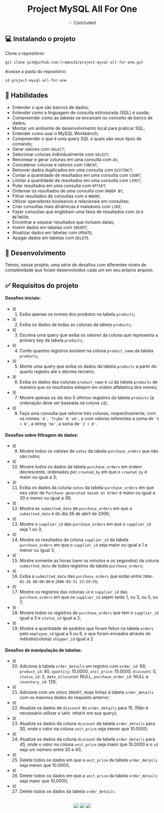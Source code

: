 <h1 align="center">Project MySQL All For One</h1>

<p align="center">✅ Concluded</p>

## 💻 Instalando o projeto

Clone o repositório:

```
git clone git@github.com:lramos33/project-mysql-all-for-one.git
```

Acesse a pasta do repositório:

```
cd project-mysql-all-for-one
```

## 🚀 Habilidades

- Entender o que são bancos de dados;
- Entender como a linguagem de consulta estruturada (SQL) é usada;
- Compreender como as tabelas se encaixam no conceito de banco de dados;
- Montar um ambiente de desenvolvimento local para praticar SQL;
- Entender como usar o MySQL Workbench;
- Compreender o que é uma query SQL e quais são seus tipos de comando;
- Gerar valores com `SELECT`;
- Selecionar colunas individualmente com `SELECT`;
- Renomear e gerar colunas em uma consulta com `AS`;
- Concatenar colunas e valores com `CONCAT`;
- Remover dados duplicados em uma consulta com `DISTINCT`;
- Contar a quantidade de resultados em uma consulta com `COUNT`;
- Limitar a quantidade de resultados em uma consulta com `LIMIT`;
- Pular resultados em uma consulta com `OFFSET`;
- Ordernar os resultados de uma consulta com `ORDER BY`;
- Filtrar resultados de consultas com o `WHERE`;
- Utilizar operadores booleanos e relacionais em consultas;
- Criar consultas mais dinâmicas e maleáveis com `LIKE`;
- Fazer consultas que englobam uma faixa de resultados com `IN` e `BETWEEN`;
- Encontrar e separar resultados que incluem datas;
- Inserir dados em tabelas com `INSERT`;
- Atualizar dados em tabelas com `UPDATE`;
- Apagar dados em tabelas com `DELETE`.

## 🔧 Desenvolvimento

Temos, nesse projeto, uma série de desafios com diferentes níveis de complexidade que foram desenvolvidos cada um em seu próprio arquivo.

## ✅ Requisitos do projeto

#### Desafios iniciais:

- [x] 1. Exiba apenas os nomes dos produtos na tabela `products`;
- [x] 2. Exiba os dados de todas as colunas da tabela `products`;
- [x] 3. Escreva uma query que exiba os valores da coluna que representa a primary key da tabela `products`;
- [x] 4. Conte quantos registros existem na coluna `product_name` da tabela `products`;
- [x] 5. Monte uma query que exiba os dados da tabela `products` a partir do quarto registro até o décimo terceiro;
- [x] 6. Exiba os dados das colunas `product_name` e `id` da tabela `products` de maneira que os resultados estejam em ordem alfabética dos nomes;
- [x] 7. Mostre apenas os ids dos 5 últimos registros da tabela `products` (a ordenação deve ser baseada na coluna `id`);
- [x] 8. Faça uma consulta que retorne três colunas, respectivamente, com os nomes `'A'`, `'Trybe'` e `'eh'`, e com valores referentes a soma de `'5 + 6'`, a string `'de'`, a soma de `'2 + 8'`.

#### Desafios sobre filtragem de dados:

- [x] 9. Mostre todos os valores de `notes` da tabela `purchase_orders` que não são nulos;
- [x] 10. Mostre todos os dados da tabela `purchase_orders` em ordem decrescente, ordenados por `created_by` em que o `created_by` é maior ou igual a 3;
- [x] 11. Exiba os dados da coluna `notes` da tabela `purchase_orders` em que seu valor de `Purchase generated based on Order` é maior ou igual a 30 e menor ou igual a 39;
- [x] 12. Mostre as `submitted_date` de `purchase_orders` em que a `submitted_date` é do dia 26 de abril de 2006;
- [x] 13. Mostre o `supplier_id` das `purchase_orders` em que o `supplier_id` seja 1 ou 3;
- [x] 14. Mostre os resultados da coluna `supplier_id` da tabela `purchase_orders` em que o `supplier_id` seja maior ou igual a 1 e menor ou igual 3;
- [x] 15. Mostre somente as horas (sem os minutos e os segundos) da coluna `submitted_date` de todos registros da tabela `purchase_orders`;
- [x] 16. Exiba a `submitted_date` das `purchase_orders` que estão entre `2006-01-26 00:00:00` e `2006-03-31 23:59:59`;
- [x] 17. Mostre os registros das colunas `id` e `supplier_id` das `purchase_orders` em que os `supplier_id` sejam tanto 1, ou 3, ou 5, ou 7;
- [x] 18. Mostre todos os registros de `purchase_orders` que tem o `supplier_id` igual a 3 e `status_id` igual a 2;
- [x] 19. Mostre a quantidade de pedidos que foram feitos na tabela `orders` pelo `employee_id` igual a 5 ou 6, e que foram enviados através do método(coluna) `shipper_id` igual a 2.

#### Desafios de manipulação de tabelas:

- [x] 20. Adicione à tabela `order_details` um registro com `order_id`: 69, `product_id`: 80, `quantity`: 15.0000, `unit_price`: 15.0000, `discount`: 0, `status_id`: 2, `date_allocated`: NULL, `purchase_order_id`: NULL e `inventory_id`: 129;
- [x] 21. Adicione com um único `INSERT`, duas linhas à tabela `order_details` com os mesmos dados do requisito anterior;
- [x] 22. Atualize os dados de `discount` do `order_details` para 15. (Não é necessário utilizar o `SAFE UPDATE` em sua query);
- [x] 23. Atualize os dados da coluna `discount` da tabela `order_details` para 30, onde o valor na coluna `unit_price` seja menor que 10.0000;
- [x] 24. Atualize os dados da coluna `discount` da tabela `order_details` para 45, onde o valor na coluna `unit_price` seja maior que 10.0000 e o `id` seja um número entre 30 e 40;
- [x] 25. Delete todos os dados em que a `unit_price` da tabela `order_details` seja menor que 10.0000;
- [x] 26. Delete todos os dados em que a `unit_price` da tabela `order_details` seja maior que 10.0000;
- [x] 27. Delete todos os dados da tabela `order_details`.

##

<div align="center">
  <img src="https://shields.io/github/repo-size/lramos33/project-mysql-all-for-one">
  <img src="https://shields.io/github/languages/top/lramos33/project-mysql-all-for-one">
  <img src="https://shields.io/github/last-commit/lramos33/project-mysql-all-for-one">
</div>